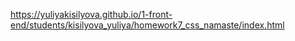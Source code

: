 https://yuliyakisilyova.github.io/1-front-end/students/kisilyova_yuliya/homework7_css_namaste/index.html
